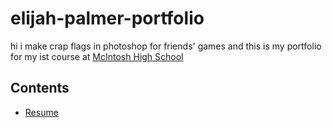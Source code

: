 # elijah-palmer-portfolio
hi i make crap flags in photoshop for friends' games and this is my portfolio for my ist course at [McIntosh High School](https://www.fcboe.org/mhs)
## Contents
- [Resume](Resume.md)
